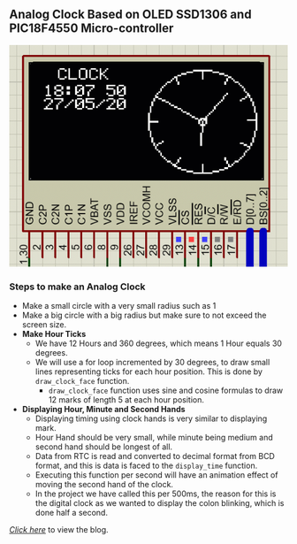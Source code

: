 ## Analog Clock Based on OLED SSD1306 and PIC18F4550 Micro-controller

![alt text](SIM/Digital_and_Analog_Clock.gif "Working Simulation")

### Steps to make an Analog Clock
* Make a small circle with a very small radius such as 1
* Make a big circle with a big radius but make sure to not exceed the screen size.
* **Make Hour Ticks**
  * We have 12 Hours and 360 degrees, which means 1 Hour equals 30 degrees.
  * We will use a for loop incremented by 30 degrees, to draw small lines representing ticks for each hour position. This is done by ```draw_clock_face``` function.
    * ```draw_clock_face``` function uses sine and cosine formulas to draw 12 marks of length 5 at each hour position.
* **Displaying Hour, Minute and Second Hands**
  * Displaying timing using clock hands is very similar to displaying mark.
  * Hour Hand should be very small, while minute being medium and second hand should be longest of all.
  * Data from RTC is read and converted to decimal format from BCD format, and this is data is faced to the ```display_time``` function.
  * Executing this function per second will have an animation effect of moving the second hand of the clock.
  * In the project we have called this per 500ms, the reason for this is the digital clock as we wanted to display the colon blinking, which is done half a second.

[*Click here*](https://embeddedlaboratory.blogspot.com/2020/05/analog-clock-using-oled-and-pic.html) to view the blog.